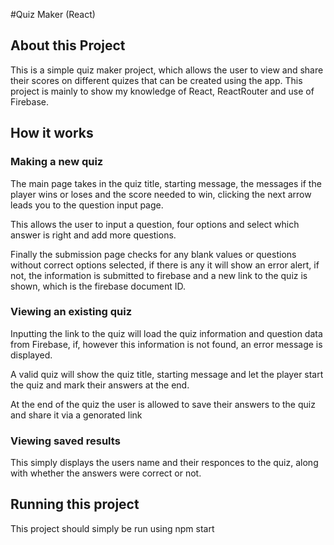 #Quiz Maker (React)

## About this Project
This is a simple quiz maker project, which allows the user to view and share their scores on different quizes that can be created using the app. This project is mainly to show my knowledge of React, ReactRouter and use of Firebase.

## How it works

### Making a new quiz
The main page takes in the quiz title, starting message, the messages if the player wins or loses and the score needed to win, clicking the next arrow leads you to the question input page.

This allows the user to input a question, four options and select which answer is right and add more questions.

Finally the submission page checks for any blank values or questions without correct options selected, if there is any it will show an error alert, if not, the information is submitted to firebase and a new link to the quiz is shown, which is the firebase document ID.

### Viewing an existing quiz
Inputting the link to the quiz will load the quiz information and question data from Firebase, if, however this information is not found, an error message is displayed.

A valid quiz will show the quiz title, starting message and let the player start the quiz and mark their answers at the end.

At the end of the quiz the user is allowed to save their answers to the quiz and share it via a genorated link

### Viewing saved results
This simply displays the users name and their responces to the quiz, along with whether the answers were correct or not.

## Running this project
This project should simply be run using npm start
